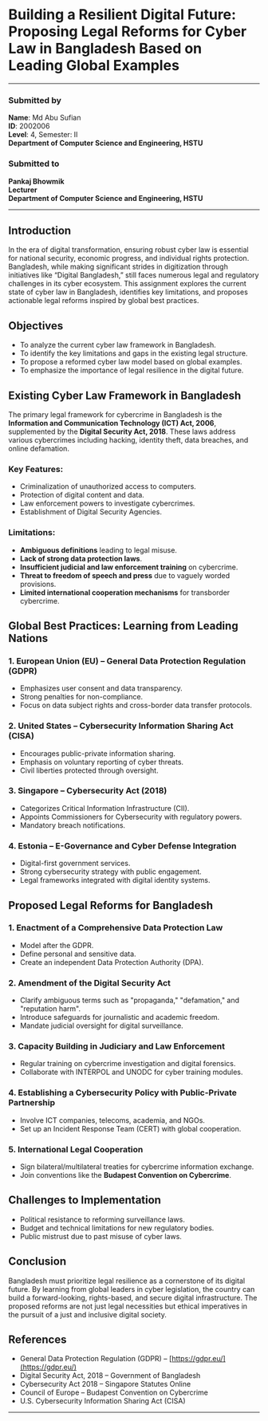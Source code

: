 # Building a Resilient Digital Future: Proposing Legal Reforms for Cyber Law in Bangladesh Based on Leading Global Examples

---

### Submitted by  
**Name**: Md Abu Sufian  
**ID**: 2002006  
**Level**: 4, Semester: II  
**Department of Computer Science and Engineering, HSTU**

### Submitted to  
**Pankaj Bhowmik**  
**Lecturer**  
**Department of Computer Science and Engineering, HSTU**

---

## Introduction

In the era of digital transformation, ensuring robust cyber law is essential for national security, economic progress, and individual rights protection. Bangladesh, while making significant strides in digitization through initiatives like “Digital Bangladesh,” still faces numerous legal and regulatory challenges in its cyber ecosystem. This assignment explores the current state of cyber law in Bangladesh, identifies key limitations, and proposes actionable legal reforms inspired by global best practices.

## Objectives

- To analyze the current cyber law framework in Bangladesh.
- To identify the key limitations and gaps in the existing legal structure.
- To propose a reformed cyber law model based on global examples.
- To emphasize the importance of legal resilience in the digital future.

## Existing Cyber Law Framework in Bangladesh

The primary legal framework for cybercrime in Bangladesh is the **Information and Communication Technology (ICT) Act, 2006**, supplemented by the **Digital Security Act, 2018**. These laws address various cybercrimes including hacking, identity theft, data breaches, and online defamation.

### Key Features:
- Criminalization of unauthorized access to computers.
- Protection of digital content and data.
- Law enforcement powers to investigate cybercrimes.
- Establishment of Digital Security Agencies.

### Limitations:
- **Ambiguous definitions** leading to legal misuse.
- **Lack of strong data protection laws**.
- **Insufficient judicial and law enforcement training** on cybercrime.
- **Threat to freedom of speech and press** due to vaguely worded provisions.
- **Limited international cooperation mechanisms** for transborder cybercrime.

## Global Best Practices: Learning from Leading Nations

### 1. **European Union (EU) – General Data Protection Regulation (GDPR)**
- Emphasizes user consent and data transparency.
- Strong penalties for non-compliance.
- Focus on data subject rights and cross-border data transfer protocols.

### 2. **United States – Cybersecurity Information Sharing Act (CISA)**
- Encourages public-private information sharing.
- Emphasis on voluntary reporting of cyber threats.
- Civil liberties protected through oversight.

### 3. **Singapore – Cybersecurity Act (2018)**
- Categorizes Critical Information Infrastructure (CII).
- Appoints Commissioners for Cybersecurity with regulatory powers.
- Mandatory breach notifications.

### 4. **Estonia – E-Governance and Cyber Defense Integration**
- Digital-first government services.
- Strong cybersecurity strategy with public engagement.
- Legal frameworks integrated with digital identity systems.

## Proposed Legal Reforms for Bangladesh

### 1. **Enactment of a Comprehensive Data Protection Law**
- Model after the GDPR.
- Define personal and sensitive data.
- Create an independent Data Protection Authority (DPA).

### 2. **Amendment of the Digital Security Act**
- Clarify ambiguous terms such as "propaganda," "defamation," and "reputation harm".
- Introduce safeguards for journalistic and academic freedom.
- Mandate judicial oversight for digital surveillance.

### 3. **Capacity Building in Judiciary and Law Enforcement**
- Regular training on cybercrime investigation and digital forensics.
- Collaborate with INTERPOL and UNODC for cyber training modules.

### 4. **Establishing a Cybersecurity Policy with Public-Private Partnership**
- Involve ICT companies, telecoms, academia, and NGOs.
- Set up an Incident Response Team (CERT) with global cooperation.

### 5. **International Legal Cooperation**
- Sign bilateral/multilateral treaties for cybercrime information exchange.
- Join conventions like the **Budapest Convention on Cybercrime**.

## Challenges to Implementation

- Political resistance to reforming surveillance laws.
- Budget and technical limitations for new regulatory bodies.
- Public mistrust due to past misuse of cyber laws.

## Conclusion

Bangladesh must prioritize legal resilience as a cornerstone of its digital future. By learning from global leaders in cyber legislation, the country can build a forward-looking, rights-based, and secure digital infrastructure. The proposed reforms are not just legal necessities but ethical imperatives in the pursuit of a just and inclusive digital society.

## References

- General Data Protection Regulation (GDPR) – [https://gdpr.eu/](https://gdpr.eu/)
- Digital Security Act, 2018 – Government of Bangladesh
- Cybersecurity Act 2018 – Singapore Statutes Online
- Council of Europe – Budapest Convention on Cybercrime
- U.S. Cybersecurity Information Sharing Act (CISA)

---
